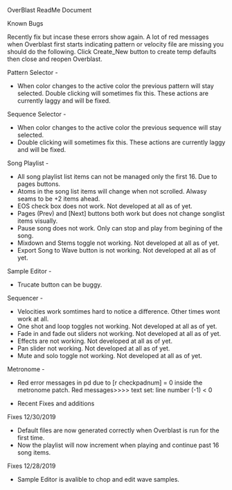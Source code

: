 OverBlast ReadMe Document

Known Bugs

Recently fix but incase these errors show again. A lot of red messages when Overblast
first starts indicating pattern or velocity file are missing you should do the following.
Click Create_New button to create temp defaults then close and reopen Overblast.


Pattern Selector -

- When color changes to the active color the previous pattern will stay selected. 
Double clicking will sometimes fix this. These actions are currently laggy and will be fixed.

Sequence Selector -

- When color changes to the active color the previous sequence will stay selected. 
- Double clicking will sometimes fix this. These actions are currently laggy and will be fixed.

Song Playlist -

- All song playlist list items can not be managed only the first 16. Due to pages buttons.
- Atoms in the song list items will change when not scrolled. Alwasy seams to be +2 items ahead.
- EOS check box does not work. Not developed at all as of yet.
- Pages (Prev) and [Next] buttons both work but does not change songlist items visually.
- Pause song does not work. Only can stop and play from begining of the song.
- Mixdown and Stems toggle not working. Not developed at all as of yet. 
- Export Song to Wave button is not working. Not developed at all as of yet. 


Sample Editor -

- Trucate button can be buggy.


Sequencer - 

- Velocities work somtimes hard to notice a difference. Other times wont work at all.
- One shot and loop toggles not working. Not developed at all as of yet. 
- Fade in and fade out sliders not working. Not developed at all as of yet. 
- Effects are not working. Not developed at all as of yet. 
- Pan slider not working. Not developed at all as of yet. 
- Mute and solo toggle not working. Not developed at all as of yet. 

Metronome -

- Red error messages in pd due to [r checkpadnum] = 0 inside the metronome patch. Red messages>>>> text set: line number (-1) < 0



- Recent Fixes and additions

Fixes 12/30/2019

- Default files are now generated correctly when Overblast is run for the first time.
- Now the playlist will now increment when playing and continue past 16 song items.

Fixes 12/28/2019
- Sample Editor is avalible to chop and edit wave samples.


